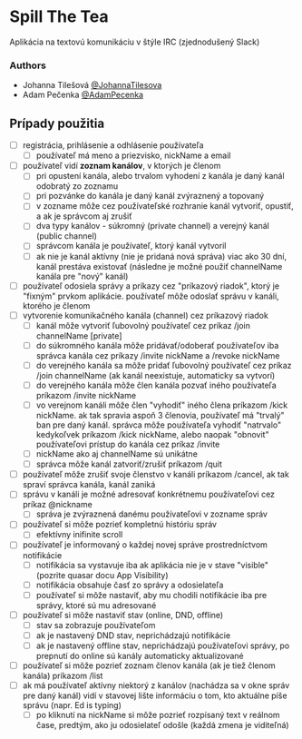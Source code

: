 # Spill The Tea
Aplikácia na textovú komunikáciu v štýle IRC (zjednodušený Slack)

### Authors
- Johanna Tilešová [@JohannaTilesova](https://github.com/johannatilesova)
- Adam Pečenka [@AdamPecenka](https://github.com/AdamPecenka)

## Prípady použitia
- [ ] registrácia, prihlásenie a odhlásenie používateľa
    - [ ] používateľ má meno a priezvisko, nickName a email
- [ ] používateľ vidí **zoznam kanálov**, v ktorých je členom
   - [ ] pri opustení kanála, alebo trvalom vyhodení z kanála je daný kanál odobratý zo zoznamu
   - [ ] pri pozvánke do kanála je daný kanál zvýraznený a topovaný
   - [ ] v zozname môže cez používateľské rozhranie kanál vytvoriť, opustiť, a ak je správcom aj zrušiť
   - [ ] dva typy kanálov - súkromný (private channel) a verejný kanál (public channel)
   - [ ] správcom kanála je používateľ, ktorý kanál vytvoril
   - [ ] ak nie je kanál aktívny (nie je pridaná nová správa) viac ako 30 dní, kanál prestáva existovať (následne je možné použiť channelName kanála pre "nový" kanál)
- [ ] používateľ odosiela správy a príkazy cez "príkazový riadok", ktorý je "fixným" prvkom aplikácie. používateľ môže odoslať správu v kanáli, ktorého je členom
- [ ] vytvorenie komunikačného kanála (channel) cez príkazový riadok
   - [ ] kanál môže vytvoriť ľubovolný používateľ cez príkaz /join channelName [private]
   - [ ] do súkromného kanála môže pridávať/odoberať používateľov iba správca kanála cez príkazy /invite nickName a /revoke nickName
   - [ ] do verejného kanála sa môže pridať ľubovolný používateľ cez príkaz /join channelName (ak kanál neexistuje, automaticky sa vytvorí)
   - [ ] do verejného kanála môže člen kanála pozvať iného používateľa príkazom /invite nickName
   - [ ] vo verejnom kanáli môže člen "vyhodiť" iného člena príkazom /kick nickName. ak tak spravia aspoň 3 členovia, používateľ má "trvalý" ban pre daný kanál. správca môže používateľa vyhodiť "natrvalo" kedykoľvek príkazom /kick nickName, alebo naopak "obnovit" používateľovi prístup do kanála cez príkaz /invite
   - [ ] nickName ako aj channelName sú unikátne
   - [ ] správca môže kanál zatvoriť/zrušiť príkazom /quit
- [ ] používateľ môže zrušiť svoje členstvo v kanáli príkazom /cancel, ak tak spraví správca kanála, kanál zaniká
- [ ] správu v kanáli je možné adresovať konkrétnemu používateľovi cez príkaz @nickname
   - [ ] správa je zvýraznená danému používateľovi v zozname správ
- [ ] používateľ si môže pozrieť kompletnú históriu správ
   - [ ] efektívny inifinite scroll
- [ ] používateľ je informovaný o každej novej správe prostredníctvom notifikácie
   - [ ] notifikácia sa vystavuje iba ak aplikácia nie je v stave "visible" (pozrite quasar docu App Visibility)
   - [ ] notifikácia obsahuje časť zo správy a odosielateľa
   - [ ] používateľ si môže nastaviť, aby mu chodili notifikácie iba pre správy, ktoré sú mu adresované
- [ ] používateľ si môže nastaviť stav (online, DND, offline)
   - [ ] stav sa zobrazuje používateľom
   - [ ] ak je nastavený DND stav, neprichádzajú notifikácie
   - [ ] ak je nastavený offline stav, neprichádzajú používateľovi správy, po prepnutí do online sú kanály automaticky aktualizované
- [ ] používateľ si môže pozrieť zoznam členov kanála (ak je tiež členom kanála) príkazom /list
- [ ] ak má používateľ aktívny niektorý z kanálov (nachádza sa v okne správ pre daný kanál) vidí v stavovej lište informáciu o tom, kto aktuálne píše správu (napr. Ed is typing)
    - [ ] po kliknutí na nickName si môže pozrieť rozpísaný text v reálnom čase, predtým, ako ju odosielateľ odošle (každá zmena je viditeľná)